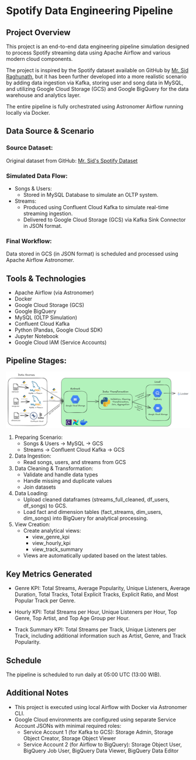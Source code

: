 # **Spotify Data Engineering Pipeline**

## **Project Overview**
This project is an end-to-end data engineering pipeline simulation designed to process Spotify streaming data using Apache Airflow and various modern cloud components.

The project is inspired by the Spotify dataset available on GitHub by [Mr. Sid Raghunath](https://github.com/sidoncloud/udemy-aws-de-labs/tree/main/Lab1-Airflow-redshift-dyanmo-spotifySongs/data), but it has been further developed into a more realistic scenario by adding data ingestion via Kafka, storing user and song data in MySQL, and utilizing Google Cloud Storage (GCS) and Google BigQuery for the data warehouse and analytics layer.

The entire pipeline is fully orchestrated using Astronomer Airflow running locally via Docker.

## **Data Source & Scenario**
### **Source Dataset:**
Original dataset from GitHub:
[Mr. Sid's Spotify Dataset](https://github.com/sidoncloud/udemy-aws-de-labs/tree/main/Lab1-Airflow-redshift-dyanmo-spotifySongs/data)

### **Simulated Data Flow:**
- Songs & Users:
    - Stored in MySQL Database to simulate an OLTP system.
- Streams:
    - Produced using Confluent Cloud Kafka to simulate real-time streaming ingestion.
    - Delivered to Google Cloud Storage (GCS) via Kafka Sink Connector in JSON format.

### **Final Workflow:**
Data stored in GCS (in JSON format) is scheduled and processed using Apache Airflow Astronomer.

## **Tools & Technologies**
- Apache Airflow (via Astronomer)
- Docker
- Google Cloud Storage (GCS)
- Google BigQuery
- MySQL (OLTP Simulation)
- Confluent Cloud Kafka
- Python (Pandas, Google Cloud SDK)
- Jupyter Notebook
- Google Cloud IAM (Service Accounts)

## **Pipeline Stages:**
![architecture-of-spotify-etl-pipeline](solution_architecture.png "Spotify ETL Pipeline Architecture")
1. Preparing Scenario:
    - Songs & Users → MySQL → GCS
    - Streams → Confluent Cloud Kafka → GCS
2. Data Ingestion:
    - Read songs, users, and streams from GCS
3. Data Cleaning & Transformation:
    - Validate and handle data types
    - Handle missing and duplicate values
    - Join datasets
4. Data Loading:
    - Upload cleaned dataframes (streams_full_cleaned, df_users, df_songs) to GCS.
    - Load fact and dimension tables (fact_streams, dim_users, dim_songs) into BigQuery for analytical processing.
5. View Creation:
    - Create analytical views:
        - view_genre_kpi
        - view_hourly_kpi
        - view_track_summary
    - Views are automatically updated based on the latest tables.

## **Key Metrics Generated**
- Genre KPI: Total Streams, Average Popularity, Unique Listeners, Average Duration, Total Tracks, Total Explicit Tracks, Explicit Ratio, and Most Popular Track per Genre.

- Hourly KPI: Total Streams per Hour, Unique Listeners per Hour, Top Genre, Top Artist, and Top Age Group per Hour.

- Track Summary KPI: Total Streams per Track, Unique Listeners per Track, including additional information such as Artist, Genre, and Track Popularity.
    
## **Schedule**
The pipeline is scheduled to run daily at 05:00 UTC (13:00 WIB).

## **Additional Notes**
- This project is executed using local Airflow with Docker via Astronomer CLI.
- Google Cloud environments are configured using separate Service Account JSONs with minimal required roles:
    - Service Account 1 (for Kafka to GCS): Storage Admin, Storage Object Creator, Storage Object Viewer
    - Service Account 2 (for Airflow to BigQuery): Storage Object User, BigQuery Job User, BigQuery Data Viewer, BigQuery Data Editor


